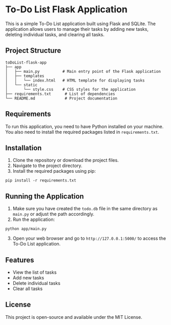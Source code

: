 # To-Do List Flask Application

This is a simple To-Do List application built using Flask and SQLite. The application allows users to manage their tasks by adding new tasks, deleting individual tasks, and clearing all tasks.

## Project Structure

```
toDoList-flask-app
├── app
│   ├── main.py          # Main entry point of the Flask application
│   ├── templates
│   │   └── index.html   # HTML template for displaying tasks
│   └── static
│       └── style.css    # CSS styles for the application
├── requirements.txt      # List of dependencies
└── README.md             # Project documentation
```

## Requirements

To run this application, you need to have Python installed on your machine. You also need to install the required packages listed in `requirements.txt`.

## Installation

1. Clone the repository or download the project files.
2. Navigate to the project directory.
3. Install the required packages using pip:

```
pip install -r requirements.txt
```

## Running the Application

1. Make sure you have created the `todo.db` file in the same directory as `main.py` or adjust the path accordingly.
2. Run the application:

```
python app/main.py
```

3. Open your web browser and go to `http://127.0.0.1:5000/` to access the To-Do List application.

## Features

- View the list of tasks
- Add new tasks
- Delete individual tasks
- Clear all tasks

## License

This project is open-source and available under the MIT License.